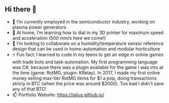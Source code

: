 ## Hi there 👋

- 🔭 I’m currently employed in the semiconductor industry, working on plasma power generators
- 🌱 At home, I’m learning how to dial in my 3D printer for maximum speed and acceleration (500 mm/s here we come!)
- 👯 I’m looking to collaborate on a humidity/temperature sensor reference design that can be used in home-automation and modular horticulture
- ⚡ Fun fact:
I learned to code in my teens to get an edge in online games with trade bots and task-automation. My first programming language was C#, because there was a plugin available for the game I was into at the time (game: RotMG, plugin: KRelay). In 2017, I made my first online money selling max-tier RotMG items for $1 a pop, doing transactions stricly in BTC (when the price was around $2000). Too bad I didn't save any of that BTC!
- 📫 Portfolio Website: https://jalius.github.io/
<!--
**jalius/jalius** is a ✨ _special_ ✨ repository because its `README.md` (this file) appears on your GitHub profile.

Here are some ideas to get you started:

- 🔭 I’m currently working on ...
- 🌱 I’m currently learning ...
- 👯 I’m looking to collaborate on ...
- 🤔 I’m looking for help with ...
- 💬 Ask me about ...
- 📫 How to reach me: ...
- 😄 Pronouns: ...
- ⚡ Fun fact: ...
-->
